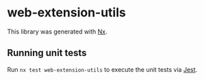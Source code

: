 # web-extension-utils

This library was generated with [Nx](https://nx.dev).

## Running unit tests

Run `nx test web-extension-utils` to execute the unit tests via [Jest](https://jestjs.io).
